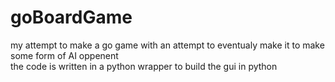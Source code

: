 # goBoardGame
my attempt to make a go game with an attempt to eventualy make it to make some form of AI oppenent  
the code is written in a python wrapper to build the gui in python
